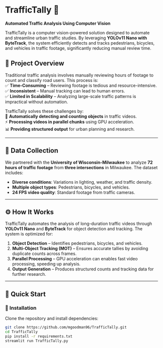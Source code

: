 # TrafficTally 🚦  

**Automated Traffic Analysis Using Computer Vision**  

TrafficTally is a computer vision-powered solution designed to automate and streamline urban traffic studies. By leveraging **YOLOv11 Nano with ByteTrack**, the system efficiently detects and tracks pedestrians, bicycles, and vehicles in traffic footage, significantly reducing manual review time.

## 📌 Project Overview  

Traditional traffic analysis involves manually reviewing hours of footage to count and classify road users. This process is:  
✅ **Time-Consuming** – Reviewing footage is tedious and resource-intensive.  
✅ **Inconsistent** – Manual tracking can lead to human errors.  
✅ **Limited in Scalability** – Analyzing large-scale traffic patterns is impractical without automation.  

TrafficTally solves these challenges by:  
🚀 **Automatically detecting and counting objects** in traffic videos.  
⚡ **Processing videos in parallel chunks** using GPU acceleration.  
📊 **Providing structured output** for urban planning and research.  

---

## 🎥 Data Collection  

We partnered with the **University of Wisconsin-Milwaukee** to analyze **72 hours of traffic footage** from **three intersections** in Milwaukee. The dataset includes:  
- **Diverse conditions**: Variations in lighting, weather, and traffic density.  
- **Multiple object types**: Pedestrians, bicycles, and vehicles.  
- **24 FPS video quality**: Standard footage from traffic cameras.  

---

## ⚙️ How It Works  

TrafficTally automates the analysis of long-duration traffic videos through **YOLOv11 Nano** and **ByteTrack** for object detection and tracking. The system is optimized for:  

1. **Object Detection** – Identifies pedestrians, bicycles, and vehicles.  
2. **Multi-Object Tracking (MOT)** – Ensures accurate tallies by avoiding duplicate counts across frames.  
3. **Parallel Processing** – GPU acceleration can enables fast video processing, speeding up analysis.  
4. **Output Generation** – Produces structured counts and tracking data for further research.  

---

## 🚀 Quick Start  

### 🔧 Installation  

Clone the repository and install dependencies:  
```bash
git clone https://github.com/mgoodman96/TrafficTally.git
cd TrafficTally
pip install -r requirements.txt
streamlit run TrafficTally.py
```


